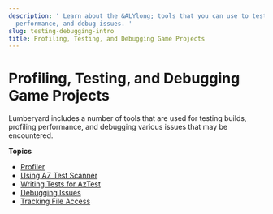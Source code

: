 ```yaml
---
description: ' Learn about the &ALYlong; tools that you can use to test builds, profile
  performance, and debug issues. '
slug: testing-debugging-intro
title: Profiling, Testing, and Debugging Game Projects
---
```

# Profiling, Testing, and Debugging Game Projects<a name="testing-debugging-intro"></a>

Lumberyard includes a number of tools that are used for testing builds, profiling performance, and debugging various issues that may be encountered\.

**Topics**
+ [Profiler](/docs/userguide/debugging/profiling/intro.md)
+ [Using AZ Test Scanner](/docs/userguide/programming/testing/aztestscanner.md)
+ [Writing Tests for AzTest](/docs/userguide/programming/testing/aztest-writing-tests.md)
+ [Debugging Issues](/docs/userguide/debugging/intro.md)
+ [Tracking File Access](tracking-file-access.md)